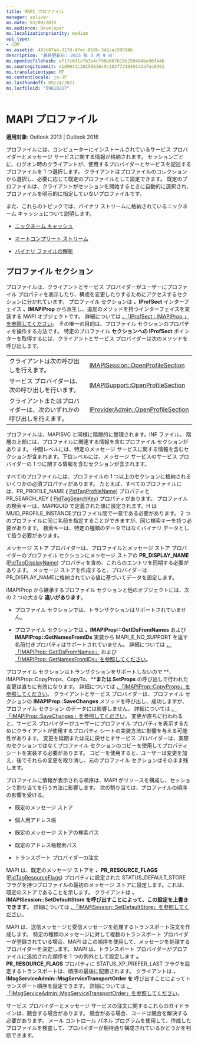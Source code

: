 ```yaml
---
title: MAPI プロファイル
manager: soliver
ms.date: 03/09/2015
ms.audience: Developer
ms.localizationpriority: medium
api_type:
- COM
ms.assetid: 493c87a4-317d-47ec-850b-342cac59594b
description: '最終更新日: 2015 年 3 月 9 日'
ms.openlocfilehash: ef17c0f1cfb3a4cf90e687616b299484be90f44b
ms.sourcegitcommit: a1d9041c20256616c9c183f7d1049142a7ac6991
ms.translationtype: MT
ms.contentlocale: ja-JP
ms.lasthandoff: 09/24/2021
ms.locfileid: "59610217"
---
```

# <a name="mapi-profiles"></a>MAPI プロファイル

  
  
**適用対象**: Outlook 2013 | Outlook 2016 
  
プロファイルには、コンピューターにインストールされているサービス プロバイダーとメッセージ サービスに関する情報が格納されます。 セッションごとに、ログオン時のクライアントが、使用するプロバイダーとサービスを記述するプロファイルを 1 つ選択します。 クライアントはプロファイルのコレクションから選択し、必要に応じて既定のプロファイルとして設定できます。 既定のプロファイルは、クライアントがセッションを開始するときに自動的に選択され、プロファイルを明示的に指定していないプロファイルです。
  
また、これらのトピックでは、バイナリ ストリームに格納されているニックネーム キャッシュについて説明します。
  
- [ニックネーム キャッシュ](nickname-cache.md)
    
- [オートコンプリート ストリーム](autocomplete-stream.md)
    
- [バイナリ ファイルの解析](https://portalvhds6gyn3khqwmgzd.blob.core.windows.net/files/NK2/NK2WithBinaryExample.pdf)
    
## <a name="profile-sections"></a>プロファイル セクション

プロファイルは、クライアントとサービス プロバイダーがユーザーにプロファイル プロパティを表示したり、構成を変更したりするためにアクセスするセクションに分かれています。 プロファイル セクションは **、IProfSect** インターフェイス **、IMAPIProp** から派生し、追加のメソッドを持つインターフェイスを実装する MAPI オブジェクトです。 詳細については [、「IProfSect : IMAPIProp 」を参照してください](iprofsectimapiprop.md)。 その唯一の目的は、プロファイル セクションのプロパティを操作する方法です。 特定のプロファイル **セクションへの IProfSect** ポインターを取得するには、クライアントとサービス プロバイダーは次のメソッドを呼び出します。 
  
|||
|:-----|:-----|
|クライアントは次の呼び出しを行えます。  <br/> |[IMAPISession::OpenProfileSection](imapisession-openprofilesection.md) <br/> |
|サービス プロバイダーは、次の呼び出しを行います。  <br/> |[IMAPISupport::OpenProfileSection](imapisupport-openprofilesection.md) <br/> |
|クライアントまたはプロバイダーは、次のいずれかの呼び出しを行えます。  <br/> |[IProviderAdmin::OpenProfileSection](iprovideradmin-openprofilesection.md) <br/> |
   
プロファイルは、MAPISVC と同様に階層的に整理されます。INF ファイル。 階層の上部には、プロファイルに関連する情報を含むプロファイル セクションがあります。 中間レベルには、特定のメッセージ サービスに関する情報を含むセクションが含まれます。下位レベルには、メッセージ サービスのサービス プロバイダーの 1 つに関する情報を含むセクションが含まれます。 
  
すべてのプロファイルには、プロファイルの 1 つ以上のセクションに格納されるいくつかの必須プロパティがあります。 たとえば、すべてのプロファイルには、PR_PROFILE_NAME **(** [PidTagProfileName](pidtagprofilename-canonical-property.md)) プロパティと PR_SEARCH_KEY **(** [PidTagSearchKey](pidtagsearchkey-canonical-property.md)) プロパティがあります。 プロファイルの検索キーは、MAPIGUID で定義された値に設定されます。H はMUID_PROFILE_INSTANCEプロファイル間で一意である必要があります。 2 つのプロファイルに同じ名前を指定することができますが、同じ検索キーを持つ必要があります。 検索キーは、特定の種類のデータではなくバイナリ データとして扱う必要があります。
  
メッセージ ストア プロバイダーは、プロファイルとメッセージ ストア プロバイダーのプロファイル セクションにメッセージ ストアの **PR_DISPLAY_NAME** ([PidTagDisplayName](pidtagdisplayname-canonical-property.md)) プロパティを含め、これらのエントリを同期する必要があります。 メッセージ ストアを作成すると、プロバイダーはPR_DISPLAY_NAMEに格納されている値に基づいてデータを設定します。 
  
IMAPIProp から継承するプロファイル セクションと他のオブジェクトには、次の 2 つの大きな **違いがあります**。 
  
- プロファイル セクションでは、トランザクションはサポートされていません。
    
- プロファイル セクションでは **、IMAPIProp:::GetIDsFromNames** および **IMAPIProp::GetNamesFromIDs** 実装から MAPI_E_NO_SUPPORT を返す名前付きプロパティはサポートされていません。 詳細については [、「IMAPIProp::GetIDsFromNames」](imapiprop-getidsfromnames.md) および [「IMAPIProp::GetNamesFromIDs」を参照してください](imapiprop-getnamesfromids.md)。
    
プロファイル セクションはトランザクションをサポートしないので **、IMAPIProp::CopyProps、CopyTo、****または SetProps** の呼び出しで行われた変更は直ちに有効になります。  詳細については [、「IMAPIProp::CopyProps」を参照してください](imapiprop-copyprops.md)。 クライアントとサービス プロバイダーは、プロファイル セクションの **IMAPIProp::SaveChanges** メソッドを呼び出し、成功しますが、プロファイル セクション のデータには影響しません。 詳細については [、「IMAPIProp::SaveChanges」を参照してください](imapiprop-savechanges.md)。 変更が直ちに行われると、サービス プロバイダーがユーザーにプロファイル プロパティを表示するためにクライアントが使用するプロパティ シートの実装方法に影響を与える可能性があります。 変更を延期または元に戻せとすサービス プロバイダーは、実際のセクションではなくプロファイル セクションのコピーを使用してプロパティ シートを実装する必要があります。 コピーを使用すると、ユーザーは変更を加え、後でそれらの変更を取り消し、元のプロファイル セクションはそのまま残します。 
  
プロファイルに情報が表示される順序は、MAPI がリソースを構成し、セッションで割り当てを行う方法に影響します。 次の割り当ては、プロファイルの順序の影響を受ける。
  
- 既定のメッセージ ストア
    
- 個人用アドレス帳
    
- 既定のメッセージ ストアの検索パス
    
- 既定のアドレス帳検索パス
    
- トランスポート プロバイダーの注文
    
MAPI は、既定のメッセージ ストアを **、PR_RESOURCE_FLAGS** ([PidTagResourceFlags](pidtagresourceflags-canonical-property.md)) プロパティに設定された STATUS_DEFAULT_STORE フラグを持つプロファイルの最初のメッセージ ストアに設定します。これは、既定のストアであることを示します。 クライアントは **、IMAPISession::SetDefaultStore を呼び出すことによって、この設定を上書きできます**。 詳細については [、「IMAPISession::SetDefaultStore」を参照してください](imapisession-setdefaultstore.md)。
  
MAPI は、送信メッセージと受信メッセージを処理するトランスポート注文を作成します。 特定の種類のメッセージに対して複数のトランスポート プロバイダーが登録されている場合、MAPI はこの順序を使用して、メッセージを処理するプロバイダーを決定します。 MAPI は、トランスポート プロバイダーがプロファイルに追加された順序を 1 つの例外として設定します **。PR_RESOURCE_FLAGS** プロパティに STATUS_XP_PREFER_LAST フラグを設定するトランスポートは、順序の最後に配置されます。 クライアントは **、IMsgServiceAdmin::MsgServiceTransportOrder を** 呼び出すことによってトランスポート順序を設定できます。 詳細については [、「IMsgServiceAdmin::MsgServiceTransportOrder」を参照してください](imsgserviceadmin-msgservicetransportorder.md)。
  
サービス プロバイダーとメッセージ サービスの注文に関するこれらのガイドラインは、競合する場合があります。 競合がある場合、コードは競合を解決する必要があります。 メール コントロール パネル プログラムを使用して、作成したプロファイルを検査して、プロバイダーが期待通り構成されているかどうかを判断できます。
  

